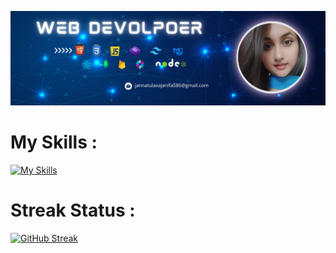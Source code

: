 ![logo](https://github.com/jannatulaxa/jannatulaxa/blob/main/2.png)


# My Skills :
[![My Skills](https://skillicons.dev/icons?i=nodejs,express,mongodb,react,js,firebase,tailwind,materialui,html,css,bootstrap,figma,git,github,vscode)](https://skillicons.dev)


# Streak Status :

[![GitHub Streak](https://github-readme-streak-stats.herokuapp.com?user=jannatulaxa&theme=tokyonight-duo&hide_border=true&border_radius=3&card_width=1000)](https://git.io/streak-stats)
